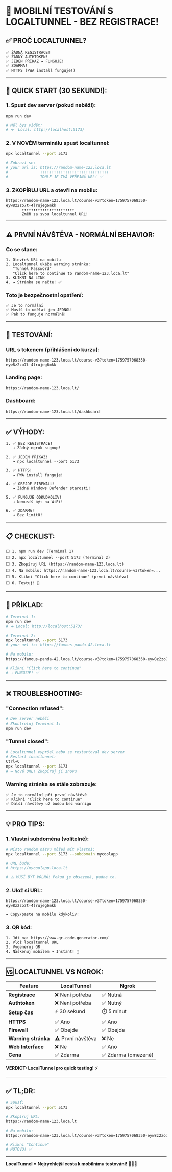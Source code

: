 # 📱 MOBILNÍ TESTOVÁNÍ S LOCALTUNNEL - BEZ REGISTRACE!

## **✅ PROČ LOCALTUNNEL?**

```
✅ ŽÁDNÁ REGISTRACE!
✅ ŽÁDNÝ AUTHTOKEN!
✅ JEDEN PŘÍKAZ → FUNGUJE!
✅ ZDARMA!
✅ HTTPS (PWA install funguje!)
```

---

## **🚀 QUICK START (30 SEKUND!):**

### **1. Spusť dev server (pokud neběží):**
```bash
npm run dev

# Měl bys vidět:
# ➜  Local: http://localhost:5173/
```

### **2. V NOVÉM terminálu spusť localtunnel:**
```bash
npx localtunnel --port 5173

# Zobrazí se:
# your url is: https://random-name-123.loca.lt
#              ↑↑↑↑↑↑↑↑↑↑↑↑↑↑↑↑↑↑↑↑↑↑↑↑↑↑↑↑↑↑
#              TOHLE JE TVÁ VEŘEJNÁ URL! ✅
```

### **3. ZKOPÍRUJ URL a otevři na mobilu:**
```
https://random-name-123.loca.lt/course-v3?token=1759757068350-eyw8z2zo7t-4lrujeg6mkk
       ↑↑↑↑↑↑↑↑↑↑↑↑↑↑↑↑↑↑↑↑↑↑↑
       Změň za svou localtunnel URL!
```

---

## **⚠️ PRVNÍ NÁVŠTĚVA - NORMÁLNÍ BEHAVIOR:**

### **Co se stane:**
```
1. Otevřeš URL na mobilu
2. Localtunnel ukáže warning stránku:
   "Tunnel Password"
   "Click here to continue to random-name-123.loca.lt"
3. KLIKNI NA LINK
4. → Stránka se načte! ✅
```

### **Toto je bezpečnostní opatření:**
```
✅ Je to normální
✅ Musíš to udělat jen JEDNOU
✅ Pak to funguje normálně!
```

---

## **📱 TESTOVÁNÍ:**

### **URL s tokenem (přihlášení do kurzu):**
```
https://random-name-123.loca.lt/course-v3?token=1759757068350-eyw8z2zo7t-4lrujeg6mkk
```

### **Landing page:**
```
https://random-name-123.loca.lt/
```

### **Dashboard:**
```
https://random-name-123.loca.lt/dashboard
```

---

## **✅ VÝHODY:**

```
1. ✅ BEZ REGISTRACE!
   → Žádný ngrok signup!

2. ✅ JEDEN PŘÍKAZ!
   → npx localtunnel --port 5173

3. ✅ HTTPS!
   → PWA install funguje!

4. ✅ OBEJDE FIREWALL!
   → Žádné Windows Defender starosti!

5. ✅ FUNGUJE ODKUDKOLIV!
   → Nemusíš být na WiFi!

6. ✅ ZDARMA!
   → Bez limitů!
```

---

## **📋 CHECKLIST:**

```
⬜ 1. npm run dev (Terminal 1)
⬜ 2. npx localtunnel --port 5173 (Terminal 2)
⬜ 3. Zkopíruj URL (https://random-name-123.loca.lt)
⬜ 4. Na mobilu: https://random-name-123.loca.lt/course-v3?token=...
⬜ 5. Klikni "Click here to continue" (první návštěva)
⬜ 6. Testuj! 🚀
```

---

## **🎯 PŘÍKLAD:**

```bash
# Terminal 1:
npm run dev
# ➜ Local: http://localhost:5173/

# Terminal 2:
npx localtunnel --port 5173
# your url is: https://famous-panda-42.loca.lt

# Na mobilu:
https://famous-panda-42.loca.lt/course-v3?token=1759757068350-eyw8z2zo7t-4lrujeg6mkk

# Klikni "Click here to continue"
# → FUNGUJE! ✅
```

---

## **❌ TROUBLESHOOTING:**

### **"Connection refused":**
```bash
# Dev server neběží
# Zkontroluj Terminal 1:
npm run dev
```

### **"Tunnel closed":**
```bash
# Localtunnel vypršel nebo se restartoval dev server
# Restart localtunnel:
Ctrl+C
npx localtunnel --port 5173
# → Nová URL! Zkopíruj ji znovu
```

### **Warning stránka se stále zobrazuje:**
```
✅ Je to normální při první návštěvě
✅ Klikni "Click here to continue"
✅ Další návštěvy už budou bez warnigu
```

---

## **💡 PRO TIPS:**

### **1. Vlastní subdoména (volitelné):**
```bash
# Místo random názvu můžeš mít vlastní:
npx localtunnel --port 5173 --subdomain mycoolapp

# URL bude:
# https://mycoolapp.loca.lt

# ⚠️ MUSÍ BÝT VOLNÁ! Pokud je obsazená, padne to.
```

### **2. Ulož si URL:**
```
https://random-name-123.loca.lt/course-v3?token=1759757068350-eyw8z2zo7t-4lrujeg6mkk

→ Copy/paste na mobilu kdykoliv!
```

### **3. QR kód:**
```
1. Jdi na: https://www.qr-code-generator.com/
2. Vlož localtunnel URL
3. Vygeneruj QR
4. Naskenuj mobilem → Instant! 🎯
```

---

## **🆚 LOCALTUNNEL VS NGROK:**

| Feature | LocalTunnel | Ngrok |
|---------|-------------|-------|
| **Registrace** | ❌ Není potřeba | ✅ Nutná |
| **Authtoken** | ❌ Není potřeba | ✅ Nutný |
| **Setup čas** | ⚡ 30 sekund | ⏱️ 5 minut |
| **HTTPS** | ✅ Ano | ✅ Ano |
| **Firewall** | ✅ Obejde | ✅ Obejde |
| **Warning stránka** | ⚠️ První návštěva | ❌ Ne |
| **Web Interface** | ❌ Ne | ✅ Ano |
| **Cena** | ✅ Zdarma | ✅ Zdarma (omezené) |

**VERDICT: LocalTunnel pro quick testing! ⚡**

---

## **✅ TL;DR:**

```bash
# Spusť:
npx localtunnel --port 5173

# Zkopíruj URL:
https://random-name-123.loca.lt

# Na mobilu:
https://random-name-123.loca.lt/course-v3?token=1759757068350-eyw8z2zo7t-4lrujeg6mkk

# Klikni "Continue"
# HOTOVO! ✅
```

---

**LocalTunnel = Nejrychlejší cesta k mobilnímu testování!** 🚀📱✨
